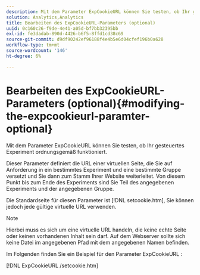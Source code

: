 ```yaml
---
description: Mit dem Parameter ExpCookieURL können Sie testen, ob Ihr gesteuertes Experiment ordnungsgemäß funktioniert.
solution: Analytics,Analytics
title: Bearbeiten des ExpCookieURL-Parameters (optional)
uuid: 0c160c26-f9de-4e41-a05d-bf7bb32395bb
exl-id: fe3dadab-890d-4426-b6f5-8ffd1cd38c69
source-git-commit: d9df90242ef96188f4e4b5e6d04cfef196b0a628
workflow-type: tm+mt
source-wordcount: '146'
ht-degree: 6%

---
```


# Bearbeiten des ExpCookieURL-Parameters (optional){#modifying-the-expcookieurl-paramter-optional}

Mit dem Parameter ExpCookieURL können Sie testen, ob Ihr gesteuertes Experiment ordnungsgemäß funktioniert.

Dieser Parameter definiert die URL einer virtuellen Seite, die Sie auf Anforderung in ein bestimmtes Experiment und eine bestimmte Gruppe versetzt und Sie dann zum Stamm Ihrer Website weiterleitet. Von diesem Punkt bis zum Ende des Experiments sind Sie Teil des angegebenen Experiments und der angegebenen Gruppe.

Die Standardseite für diesen Parameter ist [!DNL setcookie.htm], Sie können jedoch jede gültige virtuelle URL verwenden.

>[!NOTE]
>
>Hierbei muss es sich um eine virtuelle URL handeln, die keine echte Seite oder keinen vorhandenen Inhalt sein darf. Auf dem Webserver sollte sich keine Datei im angegebenen Pfad mit dem angegebenen Namen befinden.

Im Folgenden finden Sie ein Beispiel für den Parameter ExpCookieURL :

[!DNL ExpCookieURL /setcookie.htm]

